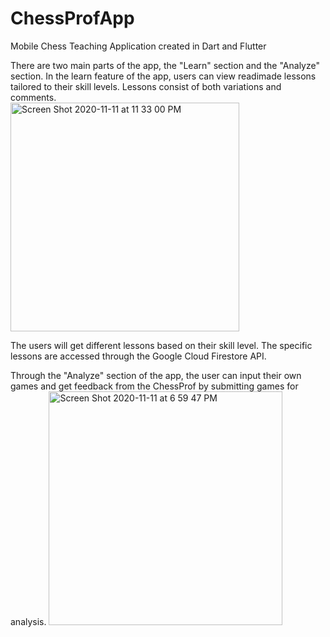 # ChessProfApp
Mobile Chess Teaching Application created in Dart and Flutter 

There are two main parts of the app, the "Learn" section and the "Analyze" section. In the learn feature of the app, users can view readimade lessons tailored to their skill levels. Lessons consist of both variations and comments.  
<img width="366" alt="Screen Shot 2020-11-11 at 11 33 00 PM" src="https://user-images.githubusercontent.com/66570303/167212528-9df19a7c-a351-4fe1-8735-02979106b88e.png">

The users will get different lessons based on their skill level. The specific lessons are accessed through the Google Cloud Firestore API. 

Through the "Analyze" section of the app, the user can input their own games and get feedback from the ChessProf by submitting games for analysis. 
<img width="374" alt="Screen Shot 2020-11-11 at 6 59 47 PM" src="https://user-images.githubusercontent.com/66570303/167213098-26b3a8bd-0f88-4190-86aa-1a7667f60857.png">
